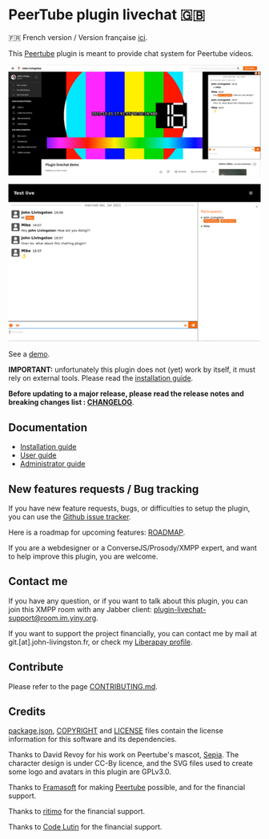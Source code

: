# PeerTube plugin livechat 🇬🇧

🇫🇷 French version / Version française [ici](README.fr.md).

This [Peertube](https://joinpeertube.org/) plugin is meant to provide chat system for Peertube videos.

![Chat screenshot](documentation/screenshots/chat.png)

![Fullscreen chat screenshot](documentation/screenshots/fullscreen.png)

See a [demo](https://www.yiny.org/w/399a8d13-d4cf-4ef2-b843-98530a8ccbae).

**IMPORTANT:** unfortunately this plugin does not (yet) work by itself, it must rely on external tools. Please read the [installation guide](documentation/installation.md).

**Before updating to a major release, please read the release notes and breaking changes list : [CHANGELOG](CHANGELOG.md)**.

## Documentation

* [Installation guide](documentation/installation.md)
* [User guide](documentation/user.md)
* [Administrator guide](documentation/admin.md)

## New features requests / Bug tracking

If you have new feature requests, bugs, or difficulties to setup the plugin, you can use the [Github issue tracker](https://github.com/JohnXLivingston/peertube-plugin-livechat/issues).

Here is a roadmap for upcoming features: [ROADMAP](ROADMAP.md).

If you are a webdesigner or a ConverseJS/Prosody/XMPP expert, and want to help improve this plugin, you are welcome.

## Contact me

If you have any question, or if you want to talk about this plugin, you can join this XMPP room with any Jabber client: [plugin-livechat-support@room.im.yiny.org](xmpp:plugin-livechat-support@room.im.yiny.org?join).

If you want to support the project financially, you can contact me by mail at git.[at].john-livingston.fr, or check my [Liberapay profile](https://liberapay.com/JohnLivingston/).

## Contribute

Please refer to the page [CONTRIBUTING.md](CONTRIBUTING.md).

## Credits

[package.json](package.json), [COPYRIGHT](COPYRIGHT.md) and [LICENSE](LICENSE) files contain the license information for this software and its dependencies.

Thanks to David Revoy for his work on Peertube's mascot, [Sepia](https://www.davidrevoy.com/index.php?tag/peertube).
The character design is under CC-By licence, and the SVG files used to create some logo and avatars in this plugin are GPLv3.0.

Thanks to [Framasoft](https://framasoft.org) for making [Peertube](https://joinpeertube.org/) possible, and for the financial support.

Thanks to [ritimo](https://www.ritimo.org/) for the financial support.

Thanks to [Code Lutin](https://www.codelutin.com/) for the financial support.
